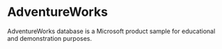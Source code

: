 # AdventureWorks
AdventureWorks database is a Microsoft product sample for educational and demonstration purposes. 
